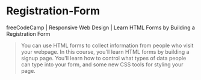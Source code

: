 # Registration-Form
freeCodeCamp | Responsive Web Design | Learn HTML Forms by Building a Registration Form

> You can use HTML forms to collect information from people who visit your webpage.
> In this course, you'll learn HTML forms by building a signup page. You'll learn how to control what types of data people can type into your form, and some new CSS tools for styling your page.
